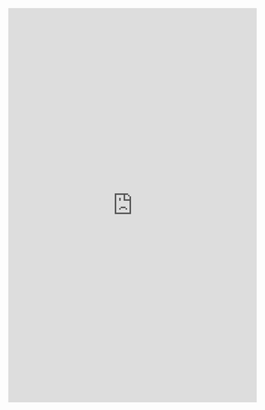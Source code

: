 <div style="height:800px;">
  <iframe
    src="https://cdn.jsdelivr.net/gh/gsjz/XCPC@latest/XCPC_Teaching_SergioGao/Min-Max_Inversion/main.pdf"
    width="100%"
    height="100%"
    style="border: none;"
  >
  </iframe>
</div>
